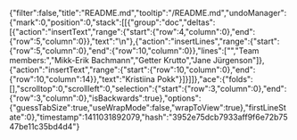 {"filter":false,"title":"README.md","tooltip":"/README.md","undoManager":{"mark":0,"position":0,"stack":[[{"group":"doc","deltas":[{"action":"insertText","range":{"start":{"row":4,"column":0},"end":{"row":5,"column":0}},"text":"\n"},{"action":"insertLines","range":{"start":{"row":5,"column":0},"end":{"row":10,"column":0}},"lines":["","Team members:","Mikk-Erik Bachmann","Getter Krutto","Jane Jürgenson"]},{"action":"insertText","range":{"start":{"row":10,"column":0},"end":{"row":10,"column":14}},"text":"Kristiina Pokk"}]}]]},"ace":{"folds":[],"scrolltop":0,"scrollleft":0,"selection":{"start":{"row":3,"column":0},"end":{"row":3,"column":0},"isBackwards":true},"options":{"guessTabSize":true,"useWrapMode":false,"wrapToView":true},"firstLineState":0},"timestamp":1411031892079,"hash":"3952e75dcb7933aff9f6e72b7547be11c35bd4d4"}